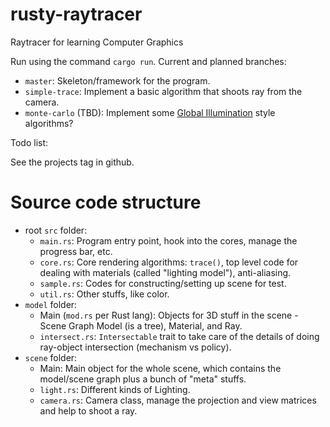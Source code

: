 # rusty-raytracer
Raytracer for learning Computer Graphics

Run using the command `cargo run`. Current and planned branches:

* `master`: Skeleton/framework for the program.
* `simple-trace`: Implement a basic algorithm that shoots ray from the camera.
* `monte-carlo` (TBD): Implement some [Global Illumination](https://en.wikipedia.org/wiki/Global_illumination) style algorithms?

Todo list:

See the projects tag in github.

# Source code structure

* root `src` folder:
  * `main.rs`: Program entry point, hook into the cores, manage the progress bar, etc.
  * `core.rs`: Core rendering algorithms: `trace()`, top level code for dealing with materials (called "lighting model"), anti-aliasing.
  * `sample.rs`: Codes for constructing/setting up scene for test.
  * `util.rs`: Other stuffs, like color.
* `model` folder:
  * Main (`mod.rs` per Rust lang): Objects for 3D stuff in the scene - Scene Graph Model (is a tree), Material, and Ray.
  * `intersect.rs`: `Intersectable` trait to take care of the details of doing ray-object intersection (mechanism vs policy).
* `scene` folder:
  * Main: Main object for the whole scene, which contains the model/scene graph plus a bunch of "meta" stuffs.
  * `light.rs`: Different kinds of Lighting.
  * `camera.rs`: Camera class, manage the projection and view matrices and help to shoot a ray.

